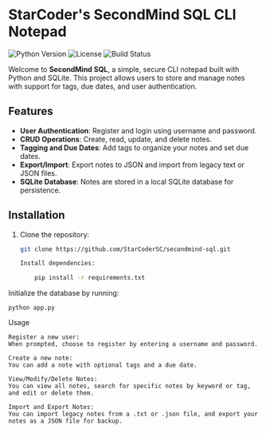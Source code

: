 # StarCoder's SecondMind SQL CLI Notepad

![Python Version](https://img.shields.io/badge/python-3.8%2B-blue)
![License](https://img.shields.io/github/license/StarCoderSC/smartnotepad-cli)
![Build Status](https://github.com/StarCoderSC/smartnotepad-cli/actions/workflows/python-app.yml/badge.svg)

Welcome to **SecondMind SQL**, a simple, secure CLI notepad built with Python and SQLite. This project allows users to store and manage notes with support for tags, due dates, and user authentication.

## Features
- **User Authentication**: Register and login using username and password.
- **CRUD Operations**: Create, read, update, and delete notes.
- **Tagging and Due Dates**: Add tags to organize your notes and set due dates.
- **Export/Import**: Export notes to JSON and import from legacy text or JSON files.
- **SQLite Database**: Notes are stored in a local SQLite database for persistence.

## Installation

1. Clone the repository:
    ```bash
    git clone https://github.com/StarCoderSC/secondmind-sql.git

    Install dependencies:

        pip install -r requirements.txt

Initialize the database by running:

    python app.py

Usage

    Register a new user:
    When prompted, choose to register by entering a username and password.

    Create a new note:
    You can add a note with optional tags and a due date.

    View/Modify/Delete Notes:
    You can view all notes, search for specific notes by keyword or tag, and edit or delete them.

    Import and Export Notes:
    You can import legacy notes from a .txt or .json file, and export your notes as a JSON file for backup.